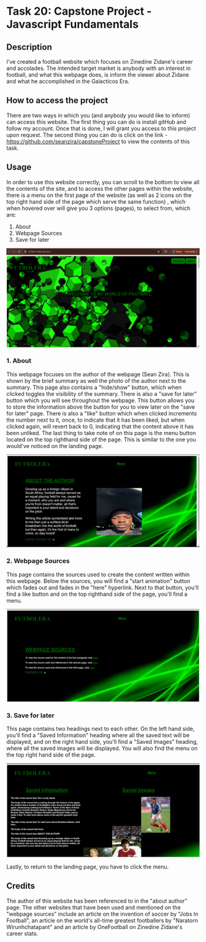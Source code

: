 # Task 20: Capstone Project - Javascript Fundamentals
## Description 
I've created a football website which focuses on Zinedine Zidane's career and accolades. The intended target market is anybody with an interest in football, and what this webpage does, is inform the viewer about Zidane and what he accomplished in the Galacticos Era.

## How to access the project

There are two ways in which you (and anybody you would like to inform) can access this website. The first thing you can do is install gitHub and follow my account. Once that is done, I will grant you access to this project upon request. The second thing you can do is click on the link - https://github.com/seanzira/capstoneProject to view the contents of this task.

## Usage

In order to use this website correctly, you can scroll to the bottom to view all the contents of the site, and to access the other pages within the website, there is a menu on the first page of the website (as well as 2 icons on the top right hand side of the page which serve the same function) , which when hovered over will give you 3 options (pages), to select from, which are:

1. About
2. Webpage Sources
3. Save for later

![Alt text](https://github.com/seanzira/futbolera/blob/main/website/running-website-1.png)

### 1. About 

This webpage focuses on the author of the webpage (Sean Zira). This is shown by the brief summary as well the photo of the author next to the summary. This page also contains a "hide/show" button, which when clicked toggles the visibility of the summary. There is also a "save for later" button which you will see throughout the webpage. This button allows you to store the information above the button for you to view later on the "save for later" page. There is also a "like" button which when clicked increments the number next to it, once, to indicate that it has been liked, but when clicked again, will revert back to 0, indicating that the content above it has been unliked. The last thing to take note of on this page is the menu button located on the top righthand side of the page. This is similar to the one you would've noticed on the landing page.

![Alt text](https://github.com/seanzira/futbolera/blob/main/website/running-website-2.png)

### 2. Webpage Sources

This page contains the sources used to create the content written within this webpage. Below the sources, you will find a "start animation" button which fades out and fades in the "here" hyperlink. Next to that button, you'll find a like button and on the top righthand side of the page, you'll find a menu.

![Alt text](https://github.com/seanzira/futbolera/blob/main/website/running-website-3.png)

### 3. Save for later

This page contains two headings next to each other. On the left hand side, you'll find a "Saved Information" heading where all the saved text will be displayed, and on the right hand side, you'll find a "Saved Images" heading, where all the saved images will be displayed. You will also find the menu on the top right hand side of the page.

![Alt text](https://github.com/seanzira/futbolera/blob/main/website/running-website-4.png)

Lastly, to return to the landing page, you have to click the menu.

## Credits

The author of this website has been referenced to in the "about author" page. The other websites that have been used and mentioned on the "webpage sources" include an article on the invention of soccer by "Jobs In Football", an article on the world's all-time greatest footballers by "Naratorn Wirunhchatapant" and an article by OneFootball on Zinedine Zidane's career stats.
